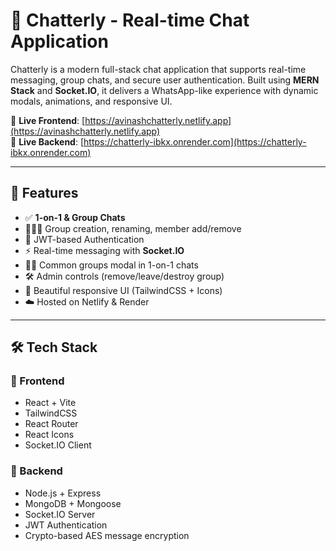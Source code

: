 # 💬 Chatterly - Real-time Chat Application

Chatterly is a modern full-stack chat application that supports real-time messaging, group chats, and secure user authentication. Built using **MERN Stack** and **Socket.IO**, it delivers a WhatsApp-like experience with dynamic modals, animations, and responsive UI.

🔗 **Live Frontend**: [https://avinashchatterly.netlify.app](https://avinashchatterly.netlify.app)  
🔗 **Live Backend**: [https://chatterly-ibkx.onrender.com](https://chatterly-ibkx.onrender.com)

---

## 🚀 Features

- ✅ **1-on-1 & Group Chats**
- 🧑‍🤝‍🧑 Group creation, renaming, member add/remove
- 🔐 JWT-based Authentication
- ⚡ Real-time messaging with **Socket.IO**
- 🕵️‍♀️ Common groups modal in 1-on-1 chats
- 🛠 Admin controls (remove/leave/destroy group)
- 🎨 Beautiful responsive UI (TailwindCSS + Icons)
- ☁️ Hosted on Netlify & Render

---

## 🛠️ Tech Stack

### 🔹 Frontend
- React + Vite
- TailwindCSS
- React Router
- React Icons
- Socket.IO Client

### 🔸 Backend
- Node.js + Express
- MongoDB + Mongoose
- Socket.IO Server
- JWT Authentication
- Crypto-based AES message encryption
